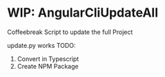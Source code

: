 # WIP: AngularCliUpdateAll
Coffeebreak Script to update the full Project

update.py works
TODO:
1. Convert in Typescript
2. Create NPM Package
